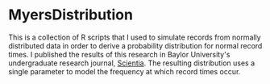 # MyersDistribution
This is a collection of R scripts that I used to simulate records from normally distributed data in order to derive a probability distribution for normal record times. I published the results of this research in Baylor University's undergraduate research journal, [Scientia](https://issuu.com/baylor_scientia/docs/scientia_2016_draft_for_issuu). The resulting distribution uses a single parameter to model the frequency at which record times occur.
